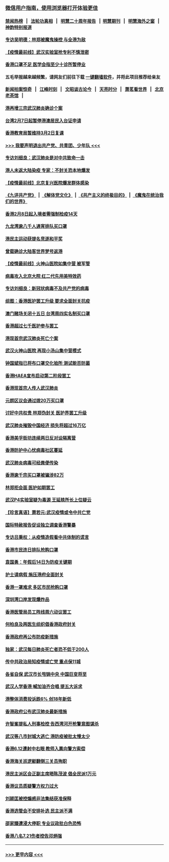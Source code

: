 ### [微信用户指南，使用浏览器打开体验更佳](https://github.com/gfw-breaker/banned-news1/blob/master/indexes/wechat-guide.md?t=0)
#### [禁闻热榜](热点新闻.md?t=0)  &nbsp;&nbsp;|&nbsp;&nbsp; [法轮功真相](https://github.com/gfw-breaker/truth/blob/master/README.md?t=0) &nbsp;&nbsp;|&nbsp;&nbsp; [明慧二十周年报告](https://github.com/gfw-breaker/mh-reports/blob/master/README.md?t=0) &nbsp;&nbsp;|&nbsp;&nbsp;[明慧期刊](https://github.com/gfw-breaker/mh-qikan) &nbsp;&nbsp;|&nbsp;&nbsp; [明慧海外之窗](https://github.com/gfw-breaker/mh-news/blob/master/README.md?t=0) &nbsp;&nbsp;|&nbsp;&nbsp; [神韵特别报道](https://github.com/gfw-breaker/mh-news/blob/master/shenyun.md?t=0)
#### [专访吴明德：林郑被魔鬼操控 与全港为敌](../pages/nsc415/n11852734.md?t=02080722) 
#### [【疫情最前线】武汉实验室抢专利不慎泄密](../pages/nsc415/n11850310.md?t=02080722) 
#### [香港口罩不足 医学会指至少十诊所暂停业](../pages/nsc415/n11850301.md?t=02080722) 
#### 五毛举报越来越频繁，请网友们前往下载 [一键翻墙软件](https://github.com/gfw-breaker/ssr-accounts)，并将此项目推荐给亲友
#### [新闻拍案惊奇](https://github.com/gfw-breaker/banned-news1/blob/master/pages/link4.md) &nbsp;&nbsp;|&nbsp;&nbsp; [江峰时刻](https://github.com/gfw-breaker/banned-news1/blob/master/pages/link4.md) &nbsp;&nbsp;|&nbsp;&nbsp; [文昭谈古论今](https://github.com/gfw-breaker/banned-news1/blob/master/pages/link4.md) &nbsp;&nbsp;|&nbsp;&nbsp; [天亮时分](https://github.com/gfw-breaker/banned-news1/blob/master/pages/link4.md) &nbsp;&nbsp;|&nbsp;&nbsp; [萧茗看世界](https://github.com/gfw-breaker/banned-news1/blob/master/pages/link4.md) &nbsp;&nbsp;|&nbsp;&nbsp; [北京老茶馆](https://github.com/gfw-breaker/banned-news1/blob/master/pages/link4.md) &nbsp;&nbsp;|&nbsp;&nbsp; 
#### [港再增三宗武汉肺炎确诊个案](../pages/nsc415/n11850328.md?t=02080722) 
#### [台湾2月7日起暂停港澳居民入台证申请](../pages/nsc415/n11850304.md?t=02080722) 
#### [香港教育局暂维持3月2日复课](../pages/nsc415/n11850260.md?t=02080722) 
#### [>>> 我要声明退出共产党、共青团、少年队 <<<](https://github.com/begood0513/goodnews/blob/master/quit/letter.md) 
#### [专访刘细良：武汉肺炎是对中共致命一击](../pages/nsc415/n11849934.md?t=02080722) 
#### [港人未返大陆染疫 专家：不封关恐本地爆发](../pages/nsc415/n11848021.md?t=02080722) 
#### [【疫情最前线】北京复兴医院爆发群体感染](../pages/nsc415/n11847626.md?t=02080722) 
#### [《九评共产党》](https://github.com/begood0513/9ping.md/blob/master/README.md) &nbsp;|&nbsp; [《解体党文化》](../../../../jtdwh.md/blob/master/README.md)  &nbsp;|&nbsp; [《共产主义的终极目的》](../../../../gczydzjmd.md/blob/master/README.md) &nbsp;|&nbsp; [《魔鬼在统治我们的世界》](../../../../mgztzwmdsj.md/blob/master/README.md) 
#### [香港2月8日起入境者需强制检疫14天](../pages/nsc415/n11847658.md?t=02080722) 
#### [九龙湾逾八千人通宵排队买口罩](../pages/nsc415/n11847647.md?t=02080722) 
#### [港民主运动获提名竞逐和平奖](../pages/nsc415/n11847633.md?t=02080722) 
#### [曾载确诊大陆客世界梦号返港](../pages/nsc415/n11847608.md?t=02080722) 
#### [【疫情最前线】火神山医院如集中营 被军管](../pages/nsc415/n11847524.md?t=02080722) 
#### [病毒攻入北京大院 红二代先用美特效药](../pages/nsc415/n11847427.md?t=02080722) 
#### [专访刘细良：新冠状病毒不及共产党的病毒](../pages/nsc415/n11847164.md?t=02080722) 
#### [组图：香港医护罢工升级 要求全面封关抗疫](../pages/nsc415/n11844107.md?t=02080722) 
#### [澳门赌场关闭十五日 台湾周四实名制买口罩](../pages/nsc415/n11845083.md?t=02080722) 
#### [香港超过七千医护参与罢工](../pages/nsc415/n11845051.md?t=02080722) 
#### [港现首宗武汉肺炎死亡个案](../pages/nsc415/n11844998.md?t=02080722) 
#### [武汉火神山医院 再现小汤山集中营模式](../pages/nsc415/n11844763.md?t=02080722) 
#### [钟国斌指已将布口罩交化验所 测试能否防菌](../pages/nsc415/n11842783.md?t=02080722) 
#### [香港HAEA宣布启动第二阶段罢工](../pages/nsc415/n11842723.md?t=02080722) 
#### [香港现首宗人传人武汉肺炎](../pages/nsc415/n11842766.md?t=02080722) 
#### [元朗区议会通过拨20万买口罩](../pages/nsc415/n11842754.md?t=02080722) 
#### [讨好中共权贵 林郑伪封关 医护界罢工升级](../pages/nsc415/n11842359.md?t=02080722) 
#### [武汉肺炎摧毁中国经济 损失将超过16万亿](../pages/nsc415/n11839723.md?t=02080722) 
#### [香港美孚街坊连续两日反对设隔离营](../pages/nsc415/n11839962.md?t=02080722) 
#### [香港防护中心忧病毒社区蔓延](../pages/nsc415/n11839933.md?t=02080722) 
#### [武汉肺炎病毒可经粪便传染](../pages/nsc415/n11839939.md?t=02080722) 
#### [香港逾千宗买口罩被骗涉82万](../pages/nsc415/n11839914.md?t=02080722) 
#### [林郑拒会面 医护如期罢工](../pages/nsc415/n11839892.md?t=02080722) 
#### [武汉P4实验室疑为毒源 王延轶所长上位疑云](../pages/nsc415/n11835543.md?t=02080722) 
#### [【珍言真语】萧若元:武汉疫情或令中共亡党](../pages/nsc415/n11829394.md?t=02080722) 
#### [国际特赦报告促设独立调查香港警暴](../pages/nsc415/n11833845.md?t=02080722) 
#### [专访吕秉权：从疫情造假看中共体制的谎言](../pages/nsc415/n11833813.md?t=02080722) 
#### [香港市民连日排队抢购口罩](../pages/nsc415/n11833794.md?t=02080722) 
#### [袁国勇：年假后14日为防疫关键期](../pages/nsc415/n11831088.md?t=02080722) 
#### [护士请病假 施压港府全面封关](../pages/nsc415/n11831030.md?t=02080722) 
#### [香港一罩难求 多区市民抢购口罩](../pages/nsc415/n11831002.md?t=02080722) 
#### [深圳湾口岸发现爆炸品](../pages/nsc415/n11828802.md?t=02080722) 
#### [香港医管局员工阵线周六动议罢工](../pages/nsc415/n11828762.md?t=02080722) 
#### [何柏良及两医生组织倡香港政府封关](../pages/nsc415/n11828749.md?t=02080722) 
#### [香港政府再公布防疫新措施](../pages/nsc415/n11828716.md?t=02080722) 
#### [独家：武汉每日肺炎死亡者恐不低于200人](../pages/nsc415/n11828240.md?t=02080722) 
#### [传中共政治局知疫情或亡党 重点保11城](../pages/nsc415/n11828145.md?t=02080722) 
#### [各省自保 武汉市长甩锅中央 中国巨变将至](../pages/nsc415/n11828021.md?t=02080722) 
#### [武汉人学香港 喊加油齐合唱 提五大诉求](../pages/nsc415/n11827046.md?t=02080722) 
#### [港整体消费投诉跌6% 创18年新低](../pages/nsc415/n11817280.md?t=02080722) 
#### [香港政府公布武汉肺炎最新措施](../pages/nsc415/n11817152.md?t=02080722) 
#### [许智峯提私人刑事检控 告西湾河开枪警意图谋杀](../pages/nsc415/n11817132.md?t=02080722) 
#### [武汉等八市封城大逃亡 港防疫被批太慢太少](../pages/nsc415/n11817058.md?t=02080722) 
#### [香港6.12遭射中右眼 教师入禀向警方索偿](../pages/nsc415/n11814678.md?t=02080722) 
#### [香港海关巡逻艇翻侧三关员殉职](../pages/nsc415/n11814604.md?t=02080722) 
#### [港民主派区会正副主席晤陈茂波 倡全民派1万元](../pages/nsc415/n11814582.md?t=02080722) 
#### [香港议员质疑警方权力过大](../pages/nsc415/n11814560.md?t=02080722) 
#### [刘颕匡被控煽惑非法集结获准保释](../pages/nsc415/n11811727.md?t=02080722) 
#### [香港选管会不安排补选 民主派不满](../pages/nsc415/n11811691.md?t=02080722) 
#### [邵家臻遭浸大停职 专业议政批白色恐怖](../pages/nsc415/n11811670.md?t=02080722) 
#### [香港八名7.21伤者控告邓炳强](../pages/nsc415/n11811623.md?t=02080722) 

----
#### [ >>> 更早内容 <<< ](../indexes/nsc415-earlier.md)
